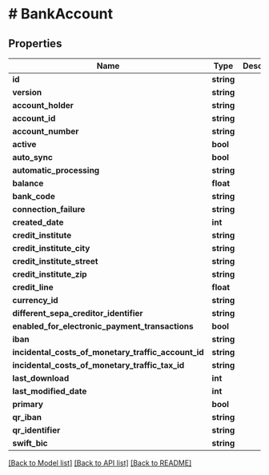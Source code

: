 # # BankAccount

## Properties

Name | Type | Description | Notes
------------ | ------------- | ------------- | -------------
**id** | **string** |  | [optional]
**version** | **string** |  | [optional]
**account_holder** | **string** |  | [optional]
**account_id** | **string** |  | [optional]
**account_number** | **string** |  | [optional]
**active** | **bool** |  | [optional]
**auto_sync** | **bool** |  | [optional]
**automatic_processing** | **string** |  | [optional]
**balance** | **float** |  | [optional]
**bank_code** | **string** |  | [optional]
**connection_failure** | **string** |  | [optional]
**created_date** | **int** |  | [optional]
**credit_institute** | **string** |  | [optional]
**credit_institute_city** | **string** |  | [optional]
**credit_institute_street** | **string** |  | [optional]
**credit_institute_zip** | **string** |  | [optional]
**credit_line** | **float** |  | [optional]
**currency_id** | **string** |  | [optional]
**different_sepa_creditor_identifier** | **string** |  | [optional]
**enabled_for_electronic_payment_transactions** | **bool** |  | [optional]
**iban** | **string** |  | [optional]
**incidental_costs_of_monetary_traffic_account_id** | **string** |  | [optional]
**incidental_costs_of_monetary_traffic_tax_id** | **string** |  | [optional]
**last_download** | **int** |  | [optional]
**last_modified_date** | **int** |  | [optional]
**primary** | **bool** |  | [optional]
**qr_iban** | **string** |  | [optional]
**qr_identifier** | **string** |  | [optional]
**swift_bic** | **string** |  | [optional]

[[Back to Model list]](../../README.md#models) [[Back to API list]](../../README.md#endpoints) [[Back to README]](../../README.md)
